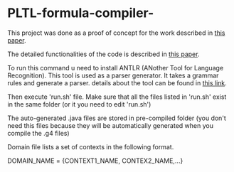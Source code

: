 # PLTL-formula-compiler-

This project was done as a proof of concept for the work described in [this paper](https://hal.inria.fr/hal-00916882).

The detailed functionalities of the code is described in [this paper](https://www.dropbox.com/s/rg0jhyeya67req8/report.pdf?dl=0).

To run this command u need to install ANTLR (ANother Tool for Language Recognition). This tool is used as a parser generator. It takes a grammar rules and generate a parser. details about the tool can be found in [this link](http://www.antlr.org/).

Then execute 'run.sh' file. Make sure that all the files listed in 'run.sh' exist in the same folder (or it you need to edit 'run.sh')

The auto-generated .java files are stored in pre-compiled folder (you don't need this files because they will be automatically generated when you compile the .g4 files)

Domain file lists a set of contexts in the following format.

DOMAIN_NAME = {CONTEXT1_NAME, CONTEX2_NAME,...}

